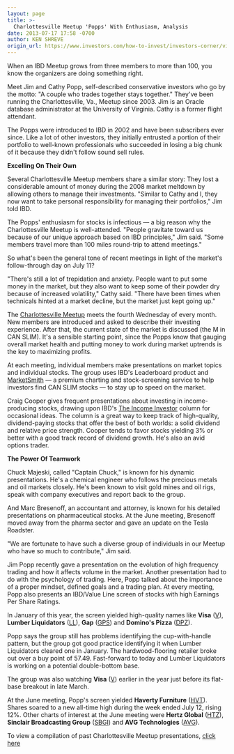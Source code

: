 ```yaml
---
layout: page
title: >-
  Charlottesville Meetup 'Popps' With Enthusiasm, Analysis
date: 2013-07-17 17:58 -0700
author: KEN SHREVE
origin_url: https://www.investors.com/how-to-invest/investors-corner/virginia-meetup-thrives-in-uncertain-market/
---
```


When an IBD Meetup grows from three members to more than 100, you know the organizers are doing something right.

Meet Jim and Cathy Popp, self-described conservative investors who go by the motto: "A couple who trades together stays together." They've been running the Charlottesville, Va., Meetup since 2003. Jim is an Oracle database administrator at the University of Virginia. Cathy is a former flight attendant.

The Popps were introduced to IBD in 2002 and have been subscribers ever since. Like a lot of other investors, they initially entrusted a portion of their portfolio to well-known professionals who succeeded in losing a big chunk of it because they didn't follow sound sell rules.

**Excelling On Their Own**

Several Charlottesville Meetup members share a similar story: They lost a considerable amount of money during the 2008 market meltdown by allowing others to manage their investments. "Similar to Cathy and I, they now want to take personal responsibility for managing their portfolios," Jim told IBD.

The Popps' enthusiasm for stocks is infectious — a big reason why the Charlottesville Meetup is well-attended. "People gravitate toward us because of our unique approach based on IBD principles," Jim said. "Some members travel more than 100 miles round-trip to attend meetings."

So what's been the general tone of recent meetings in light of the market's follow-through day on July 11?

"There's still a lot of trepidation and anxiety. People want to put some money in the market, but they also want to keep some of their powder dry because of increased volatility," Cathy said. "There have been times when technicals hinted at a market decline, but the market just kept going up."

The [Charlottesville Meetup](https://www.investors.com/meetup/?nav=IBDUMeetup) meets the fourth Wednesday of every month. New members are introduced and asked to describe their investing experience. After that, the current state of the market is discussed (the M in CAN SLIM). It's a sensible starting point, since the Popps know that gauging overall market health and putting money to work during market uptrends is the key to maximizing profits.

At each meeting, individual members make presentations on market topics and individual stocks. The group uses IBD's Leaderboard product and [MarketSmith](http://www.marketsmith.com/) — a premium charting and stock-screening service to help investors find CAN SLIM stocks — to stay up to speed on the market.

Craig Cooper gives frequent presentations about investing in income-producing stocks, drawing upon IBD's [The Income Investor](http://news.investors.com/investing/the-income-investor.htm) column for occasional ideas. The column is a great way to keep track of high-quality, dividend-paying stocks that offer the best of both worlds: a solid dividend and relative price strength. Cooper tends to favor stocks yielding 3% or better with a good track record of dividend growth. He's also an avid options trader.

**The Power Of Teamwork**

Chuck Majeski, called "Captain Chuck," is known for his dynamic presentations. He's a chemical engineer who follows the precious metals and oil markets closely. He's been known to visit gold mines and oil rigs, speak with company executives and report back to the group.

And Marc Bresenoff, an accountant and attorney, is known for his detailed presentations on pharmaceutical stocks. At the June meeting, Bresenoff moved away from the pharma sector and gave an update on the Tesla Roadster.

"We are fortunate to have such a diverse group of individuals in our Meetup who have so much to contribute," Jim said.

Jim Popp recently gave a presentation on the evolution of high frequency trading and how it affects volume in the market. Another presentation had to do with the psychology of trading. Here, Popp talked about the importance of a proper mindset, defined goals and a trading plan. At every meeting, Popp also presents an IBD/Value Line screen of stocks with high Earnings Per Share Ratings.

In January of this year, the screen yielded high-quality names like **Visa** ([V](https://research.investors.com/quote.aspx?symbol=V)), **Lumber Liquidators** ([LL](https://research.investors.com/quote.aspx?symbol=LL)), **Gap** ([GPS](https://research.investors.com/quote.aspx?symbol=GPS)) and **Domino's Pizza** ([DPZ](https://research.investors.com/quote.aspx?symbol=DPZ)).

Popp says the group still has problems identifying the cup-with-handle pattern, but the group got good practice identifying it when Lumber Liquidators cleared one in January. The hardwood-flooring retailer broke out over a buy point of 57.49. Fast-forward to today and Lumber Liquidators is working on a potential double-bottom base.

The group was also watching **Visa** ([V](https://research.investors.com/quote.aspx?symbol=V)) earlier in the year just before its flat-base breakout in late March.

At the June meeting, Popp's screen yielded **Haverty Furniture** ([HVT](https://research.investors.com/quote.aspx?symbol=HVT)). Shares soared to a new all-time high during the week ended July 12, rising 12%. Other charts of interest at the June meeting were **Hertz Global** ([HTZ](https://research.investors.com/quote.aspx?symbol=HTZ)), **Sinclair Broadcasting Group** ([SBGI](https://research.investors.com/quote.aspx?symbol=SBGI)) and **AVG Technologies** ([AVG](https://research.investors.com/quote.aspx?symbol=AVG)).

To view a compilation of past Charlottesville Meetup presentations, [click here](http://www.meetup.com/ibd-68/)
